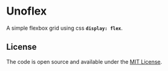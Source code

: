 # Unoflex

A simple flexbox grid using css **`display: flex`**. 

## License
The code is open source and available under the [MIT License](LICENSE.md).
 

